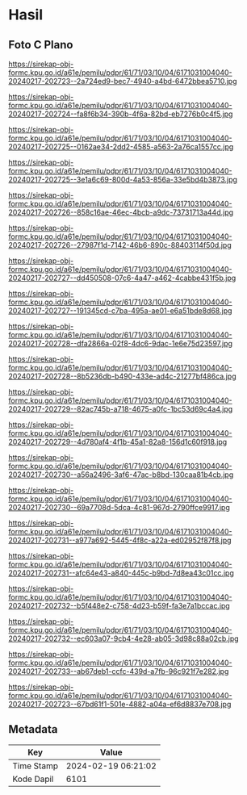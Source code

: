 # Hasil

## Foto C Plano

https://sirekap-obj-formc.kpu.go.id/a61e/pemilu/pdpr/61/71/03/10/04/6171031004040-20240217-202723--2a724ed9-bec7-4940-a4bd-6472bbea5710.jpg

https://sirekap-obj-formc.kpu.go.id/a61e/pemilu/pdpr/61/71/03/10/04/6171031004040-20240217-202724--fa8f6b34-390b-4f6a-82bd-eb7276b0c4f5.jpg

https://sirekap-obj-formc.kpu.go.id/a61e/pemilu/pdpr/61/71/03/10/04/6171031004040-20240217-202725--0162ae34-2dd2-4585-a563-2a76ca1557cc.jpg

https://sirekap-obj-formc.kpu.go.id/a61e/pemilu/pdpr/61/71/03/10/04/6171031004040-20240217-202725--3e1a6c69-800d-4a53-856a-33e5bd4b3873.jpg

https://sirekap-obj-formc.kpu.go.id/a61e/pemilu/pdpr/61/71/03/10/04/6171031004040-20240217-202726--858c16ae-46ec-4bcb-a9dc-73731713a44d.jpg

https://sirekap-obj-formc.kpu.go.id/a61e/pemilu/pdpr/61/71/03/10/04/6171031004040-20240217-202726--27987f1d-7142-46b6-890c-88403114f50d.jpg

https://sirekap-obj-formc.kpu.go.id/a61e/pemilu/pdpr/61/71/03/10/04/6171031004040-20240217-202727--dd450508-07c6-4a47-a462-4cabbe431f5b.jpg

https://sirekap-obj-formc.kpu.go.id/a61e/pemilu/pdpr/61/71/03/10/04/6171031004040-20240217-202727--191345cd-c7ba-495a-ae01-e6a51bde8d68.jpg

https://sirekap-obj-formc.kpu.go.id/a61e/pemilu/pdpr/61/71/03/10/04/6171031004040-20240217-202728--dfa2866a-02f8-4dc6-9dac-1e6e75d23597.jpg

https://sirekap-obj-formc.kpu.go.id/a61e/pemilu/pdpr/61/71/03/10/04/6171031004040-20240217-202728--8b5236db-b490-433e-ad4c-21277bf486ca.jpg

https://sirekap-obj-formc.kpu.go.id/a61e/pemilu/pdpr/61/71/03/10/04/6171031004040-20240217-202729--82ac745b-a718-4675-a0fc-1bc53d69c4a4.jpg

https://sirekap-obj-formc.kpu.go.id/a61e/pemilu/pdpr/61/71/03/10/04/6171031004040-20240217-202729--4d780af4-4f1b-45a1-82a8-156d1c60f918.jpg

https://sirekap-obj-formc.kpu.go.id/a61e/pemilu/pdpr/61/71/03/10/04/6171031004040-20240217-202730--a56a2496-3af6-47ac-b8bd-130caa81b4cb.jpg

https://sirekap-obj-formc.kpu.go.id/a61e/pemilu/pdpr/61/71/03/10/04/6171031004040-20240217-202730--69a7708d-5dca-4c81-967d-2790ffce9917.jpg

https://sirekap-obj-formc.kpu.go.id/a61e/pemilu/pdpr/61/71/03/10/04/6171031004040-20240217-202731--a977a692-5445-4f8c-a22a-ed02952f87f8.jpg

https://sirekap-obj-formc.kpu.go.id/a61e/pemilu/pdpr/61/71/03/10/04/6171031004040-20240217-202731--afc64e43-a840-445c-b9bd-7d8ea43c01cc.jpg

https://sirekap-obj-formc.kpu.go.id/a61e/pemilu/pdpr/61/71/03/10/04/6171031004040-20240217-202732--b5f448e2-c758-4d23-b59f-fa3e7a1bccac.jpg

https://sirekap-obj-formc.kpu.go.id/a61e/pemilu/pdpr/61/71/03/10/04/6171031004040-20240217-202732--ec603a07-9cb4-4e28-ab05-3d98c88a02cb.jpg

https://sirekap-obj-formc.kpu.go.id/a61e/pemilu/pdpr/61/71/03/10/04/6171031004040-20240217-202733--ab67deb1-ccfc-439d-a7fb-96c921f7e282.jpg

https://sirekap-obj-formc.kpu.go.id/a61e/pemilu/pdpr/61/71/03/10/04/6171031004040-20240217-202723--67bd61f1-501e-4882-a04a-ef6d8837e708.jpg


## Metadata

| Key        | Value               |
| ---------- | ------------------- |
| Time Stamp | 2024-02-19 06:21:02 |
| Kode Dapil | 6101                |



